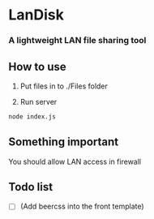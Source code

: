 # LanDisk

### A lightweight LAN file sharing tool

## How to use

1. Put files in to ./Files folder

2. Run server

~~~sh
node index.js
~~~

## Something important

You should allow LAN access in firewall

## Todo list

- [ ] (Add beercss into the front template)